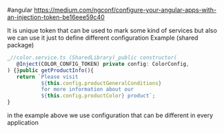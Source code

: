 #angular
https://medium.com/ngconf/configure-your-angular-apps-with-an-injection-token-be16eee59c40

It is unique token that can be used to mark some kind of services but also we can use it just to define different configuration 
Example (shared package)
```ts
_//color.service.ts (SharedLibrary)_public constructor(  
   @Inject(COLOR_CONFIG_TOKEN) private config: ColorConfig,  
) {}public getProductInfo(){     
   return `Please visit   
           ${this.config.productGeneralConditions}   
           for more information about our   
           ${this.config.productColor} product`;  
}
```
in the example above we use configuration that can be different in every application 